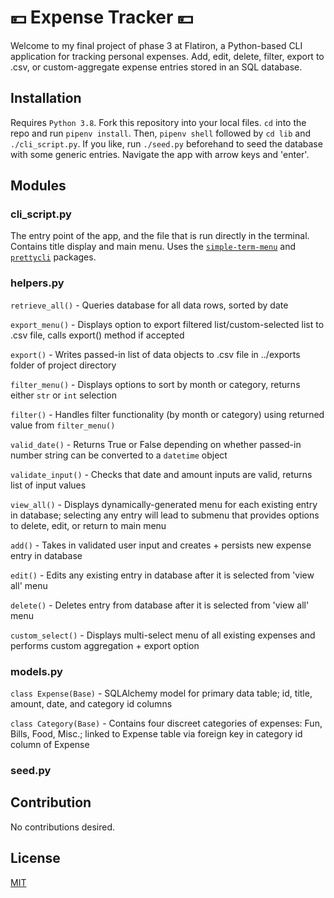 
# 💴 Expense Tracker 💴

Welcome to my final project of phase 3 at Flatiron, a Python-based CLI application for tracking personal expenses. Add, edit, delete, filter, export to .csv, or custom-aggregate expense entries stored in an SQL database.

## Installation

Requires `Python 3.8`. Fork this repository into your local files. `cd` into the repo and run `pipenv install`. Then, `pipenv shell` followed by `cd lib` and `./cli_script.py`. If you like, run `./seed.py` beforehand to seed the database with some generic entries. Navigate the app with arrow keys and 'enter'.

## Modules

### cli_script.py

The entry point of the app, and the file that is run directly in the terminal. Contains title display and main menu. Uses the [`simple-term-menu`](https://github.com/IngoMeyer441/simple-term-menu#create-a-menu-with-the-default-style) and [`prettycli`](https://github.com/noyoshi/prettycli) packages.

### helpers.py

`retrieve_all()` - Queries database for all data rows, sorted by date

`export_menu()` - Displays option to export filtered list/custom-selected list to .csv file, calls export() method if accepted

`export()` - Writes passed-in list of data objects to .csv file in ../exports folder of project directory

`filter_menu()` - Displays options to sort by month or category, returns either `str` or `int` selection

`filter()` - Handles filter functionality (by month or category) using returned value from `filter_menu()`

`valid_date()` - Returns True or False depending on whether passed-in number string can be converted to a `datetime` object

`validate_input()` - Checks that date and amount inputs are valid, returns list of input values

`view_all()` - Displays dynamically-generated menu for each existing entry in database; selecting any entry will lead to submenu that provides options to delete, edit, or return to main menu

`add()` - Takes in validated user input and creates + persists new expense entry in database

`edit()` - Edits any existing entry in database after it is selected from 'view all' menu

`delete()` - Deletes entry from database after it is selected from 'view all' menu

`custom_select()` - Displays multi-select menu of all existing expenses and performs custom aggregation + export option

### models.py

`class Expense(Base)` - SQLAlchemy model for primary data table; id, title, amount, date, and category id columns

`class Category(Base)` - Contains four discreet categories of expenses: Fun, Bills, Food, Misc.; linked to Expense table via foreign key in category id column of Expense

### seed.py

## Contribution

No contributions desired.

## License

[MIT](https://choosealicense.com/licenses/mit/)